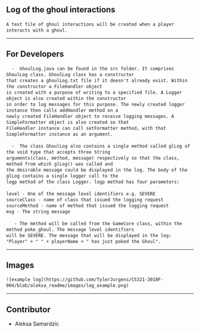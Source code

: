 ## Log of the ghoul interactions
	A text file of ghoul interactions will be created when a player interacts with a ghoul.
---

## For Developers
      -	 GhoulLog.java can be found in the src folder. It comprises GhoulLog class. GhoulLog class has a constructor
	that creates a ghoulLog.txt file if it doesn't already exist. Within the constructor a FileHandler object 
	is created with a purpose of writing to a specified file. A Logger object is also created within the constructor 
	in order to log messages for this purpose. The newly created logger instance then calls addHandler method on a 
	newly created FileHandler object to receive logging messages. A SimpleFormatter object is also created so that
	FileHandler instance can call setFormatter method, with that SimpleFormatter instance as an argument.

      -  The class GhoulLog also contains a single method called glLog of the void type that accepts three String 
	arguments(class, method, message) respectively so that the class, method from which glLog() was called and 
	the desirable message could be displayed in the log. The body of the glLog contains a single logger call to the 
	logp method of the class Logger. logp method has four parameters: 

	level - One of the message level identifiers e.g. SEVERE
	sourceClass - name of class that issued the logging request
	sourceMethod - name of method that issued the logging request
	msg - The string message 
 
       - The method will be called from the GameCore class, within the method poke_ghoul. The message level identifiers
	will be SEVERE. The message that will be displayed in the log: "Player" + " " + playerName + " has just poked the Ghoul". 
---
## Images
	![example log](https://github.com/TylerJurgens/CS321-2018F-004/blob/aleksa_readme/images/log_example.png)	
---
## Contributor 

- Aleksa Samardzic
